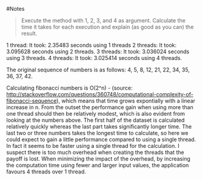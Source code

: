 #Notes

>Execute the method with 1, 2, 3, and 4 as argument. Calculate the time it takes for each execution and explain (as good as you can) the result.

1 thread: It took: 2.35483 seconds using 1 threads
2 threads: It took: 3.095628 seconds using 2 threads.
3 threads: It took: 3.036024 seconds using 3 threads.
4 threads: It took: 3.025414 seconds using 4 threads.

The original sequence of numbers is as follows: 4, 5, 8, 12, 21, 22, 34, 35, 36, 37, 42. 

Calculating fibonacci numbers is O(2^n) - (source: http://stackoverflow.com/questions/360748/computational-complexity-of-fibonacci-sequence), which means that time grows expontially with a linear increase in n. From the outset the performance gain when using more than one thread should then be relatively modest, which is also evident from looking at the numbers above. The first half of the dataset is calculated relatively quickly whereas the last part takes significantly longer time. The last two or three numbers takes the longest time to calculate, so here we could expect to gain a little performance compared to using a single thread. 
In fact it seems to be faster using a single thread for the calculation. I suspect there is too much overhead when creating the threads that the payoff is lost. When minimizing the impact of the overhead, by increasing the computation time using fewer and larger input values, the application favours 4 threads over 1 thread.